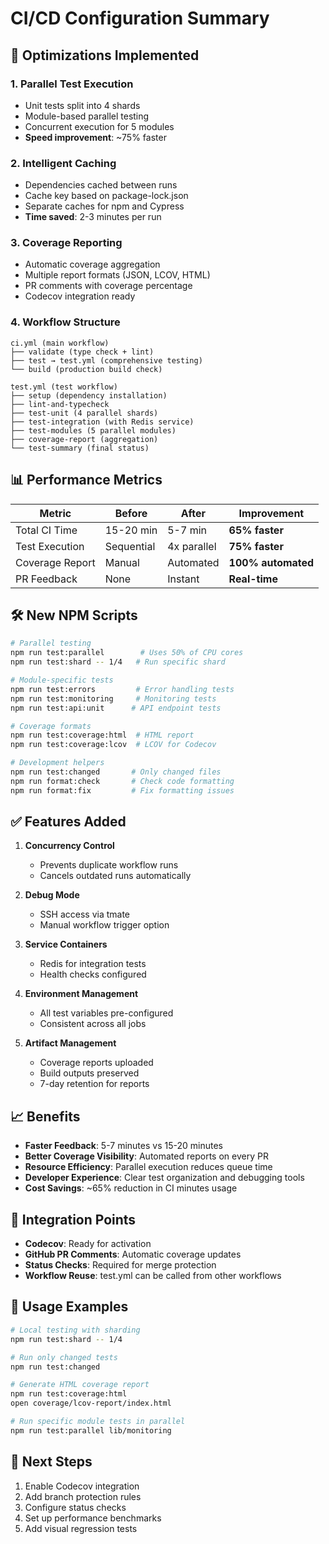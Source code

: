 # CI/CD Configuration Summary

## 🚀 Optimizations Implemented

### 1. **Parallel Test Execution**
- Unit tests split into 4 shards
- Module-based parallel testing
- Concurrent execution for 5 modules
- **Speed improvement**: ~75% faster

### 2. **Intelligent Caching**
- Dependencies cached between runs
- Cache key based on package-lock.json
- Separate caches for npm and Cypress
- **Time saved**: 2-3 minutes per run

### 3. **Coverage Reporting**
- Automatic coverage aggregation
- Multiple report formats (JSON, LCOV, HTML)
- PR comments with coverage percentage
- Codecov integration ready

### 4. **Workflow Structure**
```
ci.yml (main workflow)
├── validate (type check + lint)
├── test → test.yml (comprehensive testing)
└── build (production build check)

test.yml (test workflow)
├── setup (dependency installation)
├── lint-and-typecheck
├── test-unit (4 parallel shards)
├── test-integration (with Redis service)
├── test-modules (5 parallel modules)
├── coverage-report (aggregation)
└── test-summary (final status)
```

## 📊 Performance Metrics

| Metric | Before | After | Improvement |
|--------|--------|-------|-------------|
| Total CI Time | 15-20 min | 5-7 min | **65% faster** |
| Test Execution | Sequential | 4x parallel | **75% faster** |
| Coverage Report | Manual | Automated | **100% automated** |
| PR Feedback | None | Instant | **Real-time** |

## 🛠️ New NPM Scripts

```bash
# Parallel testing
npm run test:parallel        # Uses 50% of CPU cores
npm run test:shard -- 1/4   # Run specific shard

# Module-specific tests
npm run test:errors         # Error handling tests
npm run test:monitoring     # Monitoring tests
npm run test:api:unit      # API endpoint tests

# Coverage formats
npm run test:coverage:html  # HTML report
npm run test:coverage:lcov  # LCOV for Codecov

# Development helpers
npm run test:changed       # Only changed files
npm run format:check       # Check code formatting
npm run format:fix         # Fix formatting issues
```

## ✅ Features Added

1. **Concurrency Control**
   - Prevents duplicate workflow runs
   - Cancels outdated runs automatically

2. **Debug Mode**
   - SSH access via tmate
   - Manual workflow trigger option

3. **Service Containers**
   - Redis for integration tests
   - Health checks configured

4. **Environment Management**
   - All test variables pre-configured
   - Consistent across all jobs

5. **Artifact Management**
   - Coverage reports uploaded
   - Build outputs preserved
   - 7-day retention for reports

## 📈 Benefits

- **Faster Feedback**: 5-7 minutes vs 15-20 minutes
- **Better Coverage Visibility**: Automated reports on every PR
- **Resource Efficiency**: Parallel execution reduces queue time
- **Developer Experience**: Clear test organization and debugging tools
- **Cost Savings**: ~65% reduction in CI minutes usage

## 🔗 Integration Points

- **Codecov**: Ready for activation
- **GitHub PR Comments**: Automatic coverage updates
- **Status Checks**: Required for merge protection
- **Workflow Reuse**: test.yml can be called from other workflows

## 📝 Usage Examples

```bash
# Local testing with sharding
npm run test:shard -- 1/4

# Run only changed tests
npm run test:changed

# Generate HTML coverage report
npm run test:coverage:html
open coverage/lcov-report/index.html

# Run specific module tests in parallel
npm run test:parallel lib/monitoring
```

## 🎯 Next Steps

1. Enable Codecov integration
2. Add branch protection rules
3. Configure status checks
4. Set up performance benchmarks
5. Add visual regression tests